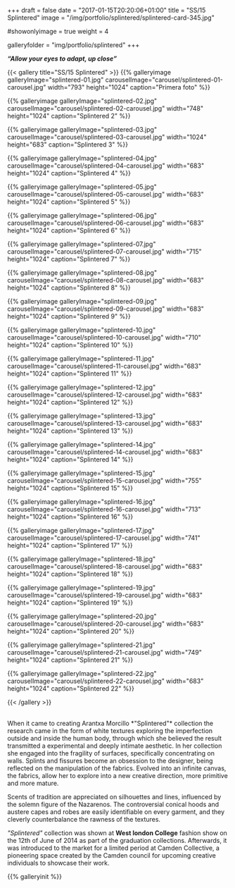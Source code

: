 +++
draft = false
date = "2017-01-15T20:20:06+01:00"
title = "SS/15 Splintered"
image = "/img/portfolio/splintered/splintered-card-345.jpg"

#showonlyimage = true
weight = 4

galleryfolder = "img/portfolio/splintered"
+++

***“Allow your eyes to adapt, up close”***

<!--more-->

{{< gallery title="SS/15 Splintered" >}}
  {{% galleryimage galleryImage="splintered-01.jpg" carouselImage="carousel/splintered-01-carousel.jpg" width="793" height="1024" caption="Primera foto" %}}

  {{% galleryimage galleryImage="splintered-02.jpg" carouselImage="carousel/splintered-02-carousel.jpg" width="748" height="1024" caption="Splintered 2" %}}

  {{% galleryimage galleryImage="splintered-03.jpg" carouselImage="carousel/splintered-03-carousel.jpg" width="1024" height="683" caption="Splintered 3" %}}

  {{% galleryimage galleryImage="splintered-04.jpg" carouselImage="carousel/splintered-04-carousel.jpg" width="683" height="1024" caption="Splintered 4" %}}

  {{% galleryimage galleryImage="splintered-05.jpg" carouselImage="carousel/splintered-05-carousel.jpg" width="683" height="1024" caption="Splintered 5" %}}

  {{% galleryimage galleryImage="splintered-06.jpg" carouselImage="carousel/splintered-06-carousel.jpg" width="683" height="1024" caption="Splintered 6" %}}

  {{% galleryimage galleryImage="splintered-07.jpg" carouselImage="carousel/splintered-07-carousel.jpg" width="715" height="1024" caption="Splintered 7" %}}

  {{% galleryimage galleryImage="splintered-08.jpg" carouselImage="carousel/splintered-08-carousel.jpg" width="683" height="1024" caption="Splintered 8" %}}

  {{% galleryimage galleryImage="splintered-09.jpg" carouselImage="carousel/splintered-09-carousel.jpg" width="683" height="1024" caption="Splintered 9" %}}

  {{% galleryimage galleryImage="splintered-10.jpg" carouselImage="carousel/splintered-10-carousel.jpg" width="710" height="1024" caption="Splintered 10" %}}

  {{% galleryimage galleryImage="splintered-11.jpg" carouselImage="carousel/splintered-11-carousel.jpg" width="683" height="1024" caption="Splintered 11" %}}

  {{% galleryimage galleryImage="splintered-12.jpg" carouselImage="carousel/splintered-12-carousel.jpg" width="683" height="1024" caption="Splintered 12" %}}

  {{% galleryimage galleryImage="splintered-13.jpg" carouselImage="carousel/splintered-13-carousel.jpg" width="683" height="1024" caption="Splintered 13" %}}

  {{% galleryimage galleryImage="splintered-14.jpg" carouselImage="carousel/splintered-14-carousel.jpg" width="683" height="1024" caption="Splintered 14" %}}

  {{% galleryimage galleryImage="splintered-15.jpg" carouselImage="carousel/splintered-15-carousel.jpg" width="755" height="1024" caption="Splintered 15" %}}

  {{% galleryimage galleryImage="splintered-16.jpg" carouselImage="carousel/splintered-16-carousel.jpg" width="713" height="1024" caption="Splintered 16" %}}

  {{% galleryimage galleryImage="splintered-17.jpg" carouselImage="carousel/splintered-17-carousel.jpg" width="741" height="1024" caption="Splintered 17" %}}

  {{% galleryimage galleryImage="splintered-18.jpg" carouselImage="carousel/splintered-18-carousel.jpg" width="683" height="1024" caption="Splintered 18" %}}

  {{% galleryimage galleryImage="splintered-19.jpg" carouselImage="carousel/splintered-19-carousel.jpg" width="683" height="1024" caption="Splintered 19" %}}

  {{% galleryimage galleryImage="splintered-20.jpg" carouselImage="carousel/splintered-20-carousel.jpg" width="683" height="1024" caption="Splintered 20" %}}

  {{% galleryimage galleryImage="splintered-21.jpg" carouselImage="carousel/splintered-21-carousel.jpg" width="749" height="1024" caption="Splintered 21" %}}

  {{% galleryimage galleryImage="splintered-22.jpg" carouselImage="carousel/splintered-22-carousel.jpg" width="683" height="1024" caption="Splintered 22" %}}

{{< /gallery >}}

<br/>
When it came to creating Arantxa Morcillo *"Splintered"* collection the research came in the form of white textures exploring the imperfection outside and inside the human body, through which she believed the result transmitted a experimental and deeply intimate aesthetic. In her collection she engaged into the fragility of surfaces, specifically concentrating on walls. Splints and fissures become an obsession to the designer, being reflected on the manipulation of the fabrics. Evolved into an infinite canvas, the fabrics, allow her to explore into a new creative direction, more primitive and more mature.

Scents of tradition are appreciated on silhouettes and lines, influenced by the solemn figure of the Nazarenos. The controversial conical hoods and austere capes and robes are easily identifiable on every garment, and they cleverly counterbalance the rawness of the textures.

*"Splintered"* collection was shown at **West london College** fashion show on the 12th of June of 2014 as part of the graduation collections. Afterwards, it was introduced to the market for a limited period at Camden Collective, a pioneering space created by the Camden council for upcoming creative individuals to showcase their work.


{{% galleryinit %}}
